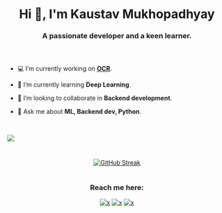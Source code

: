
<h1 align="center">Hi 👋, I'm Kaustav Mukhopadhyay</h1>
<h3 align="center">A passionate developer and a keen learner.<br><br><br></h3>

- 💻 I’m currently working on **[OCR](https://github.com/faustomorales/keras-ocr)**.

- 🌱 I’m currently learning **Deep Learning**.

- 🔭 I’m looking to collaborate in **Backend development**. 

- 💬 Ask me about **ML, Backend dev, Python**.
<br>

 ![](https://komarev.com/ghpvc/?username=muKaustav&style=flat-square) 
<h1 align="center"></h1>
<div align="center">

[![GitHub Streak](https://github-readme-streak-stats.herokuapp.com?user=muKaustav&theme=react)](https://git.io/streak-stats) 
</div>

<h1 align="center"></h1>
<h3 align="center">Reach me here:<br></h3>
<p align="center"><a href="https://www.linkedin.com/in/kaustavmukhopadhyay/" target="_blank"><img src="https://img.shields.io/badge/LinkedIn-0077B5?style=for-the-badge&logo=linkedin&logoColor=white" alt="x" /></a>
<a href="https://www.instagram.com/its_thekaustav/?hl=en" target="_blank"><img src="https://img.shields.io/badge/Instagram-E4405F?style=for-the-badge&logo=instagram&logoColor=white" alt="x" /></a> <a href="mailto:mu.kaustav@gmail.com" target="_blank"><img src="https://img.shields.io/badge/Gmail-D14836?style=for-the-badge&logo=gmail&logoColor=white" alt="x" /></a>

</p>


